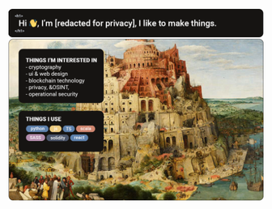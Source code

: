 ![alt text](https://github.com/s-alad/s-alad/blob/main/assets/headerdot.png "Introduction")
![alt text](https://github.com/s-alad/s-alad/blob/main/assets/about.png "Main Content")
<!--
**s-alad/s-alad** is a ✨ _special_ ✨ repository because its `README.md` (this file) appears on your GitHub profile.

Here are some ideas to get you started:

- 🔭 I’m currently working on ...
- 🌱 I’m currently learning ...
- 👯 I’m looking to collaborate on ...
- 🤔 I’m looking for help with ...
- 💬 Ask me about ...
- 📫 How to reach me: ...
- 😄 Pronouns: ...
- ⚡ Fun fact: ...
-->

